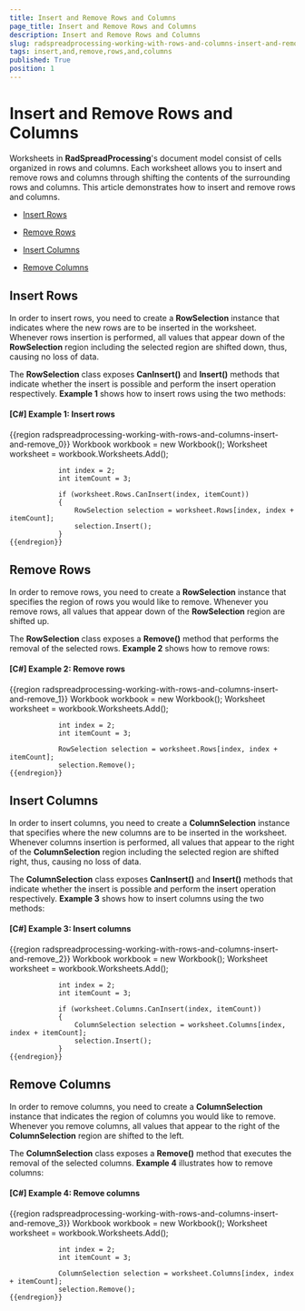 ```yaml
---
title: Insert and Remove Rows and Columns
page_title: Insert and Remove Rows and Columns
description: Insert and Remove Rows and Columns
slug: radspreadprocessing-working-with-rows-and-columns-insert-and-remove
tags: insert,and,remove,rows,and,columns
published: True
position: 1
---
```


# Insert and Remove Rows and Columns



Worksheets in __RadSpreadProcessing__'s document model consist of cells organized in rows and columns. Each worksheet allows you to insert and remove rows and columns through shifting the contents of the surrounding rows and columns. This article demonstrates how to insert and remove rows and columns.
      

* [Insert Rows](#insert-rows)

* [Remove Rows](#remove-rows)

* [Insert Columns](#insert-columns)

* [Remove Columns](#remove-columns)

## Insert Rows

In order to insert rows, you need to create a __RowSelection__ instance that indicates where the new rows are to be inserted in the worksheet. Whenever rows insertion is performed, all values that appear down of the __RowSelection__ region including the selected region are shifted down, thus, causing no loss of data.
        

The __RowSelection__ class exposes __CanInsert()__ and __Insert()__ methods that indicate whether the insert is possible and perform the insert operation respectively. __Example 1__ shows how to insert rows using the two methods:
        

#### __[C#] Example 1: Insert rows__

{{region radspreadprocessing-working-with-rows-and-columns-insert-and-remove_0}}
	            Workbook workbook = new Workbook();
	            Worksheet worksheet = workbook.Worksheets.Add();
	
	            int index = 2;
	            int itemCount = 3;
	
	            if (worksheet.Rows.CanInsert(index, itemCount))
	            {
	                RowSelection selection = worksheet.Rows[index, index + itemCount];
	                selection.Insert();
	            }
	{{endregion}}



## Remove Rows

In order to remove rows, you need to create a __RowSelection__ instance that specifies the region of rows you would like to remove. Whenever you remove rows, all values that appear down of the __RowSelection__ region are shifted up.
        

The __RowSelection__ class exposes a __Remove()__ method that performs the removal of the selected rows. __Example 2__ shows how to remove rows:
        

#### __[C#] Example 2: Remove rows__

{{region radspreadprocessing-working-with-rows-and-columns-insert-and-remove_1}}
	            Workbook workbook = new Workbook();
	            Worksheet worksheet = workbook.Worksheets.Add();
	
	            int index = 2;
	            int itemCount = 3;
	
	            RowSelection selection = worksheet.Rows[index, index + itemCount];
	            selection.Remove();
	{{endregion}}



## Insert Columns

In order to insert columns, you need to create a __ColumnSelection__ instance that specifies where the new columns are to be inserted in the worksheet. Whenever columns insertion is performed, all values that appear to the right of the __ColumnSelection__ region including the selected region are shifted right, thus, causing no loss of data.
        

The __ColumnSelection__ class exposes __CanInsert()__ and __Insert()__ methods that indicate whether the insert is possible and perform the insert operation respectively. __Example 3__ shows how to insert columns using the two methods:
        

#### __[C#] Example 3: Insert columns__

{{region radspreadprocessing-working-with-rows-and-columns-insert-and-remove_2}}
	            Workbook workbook = new Workbook();
	            Worksheet worksheet = workbook.Worksheets.Add();
	
	            int index = 2;
	            int itemCount = 3;
	
	            if (worksheet.Columns.CanInsert(index, itemCount))
	            {
	                ColumnSelection selection = worksheet.Columns[index, index + itemCount];
	                selection.Insert();
	            }
	{{endregion}}



## Remove Columns

In order to remove columns, you need to create a __ColumnSelection__ instance that indicates the region of columns you would like to remove. Whenever you remove columns, all values that appear to the right of the __ColumnSelection__ region are shifted to the left.
        

The __ColumnSelection__ class exposes a __Remove()__ method that executes the removal of the selected columns. __Example 4__ illustrates how to remove columns:
        

#### __[C#] Example 4: Remove columns__

{{region radspreadprocessing-working-with-rows-and-columns-insert-and-remove_3}}
	            Workbook workbook = new Workbook();
	            Worksheet worksheet = workbook.Worksheets.Add();
	
	            int index = 2;
	            int itemCount = 3;
	
	            ColumnSelection selection = worksheet.Columns[index, index + itemCount];
	            selection.Remove();
	{{endregion}}


